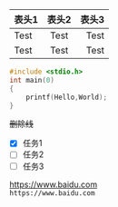 | 表头1 | 表头2 | 表头3 |
| :--- | :---: | ---: |
| Test | Test | Test |
| Test | Test | Test |

```C++
#include <stdio.h>
int main(0)
{
    printf(Hello,World);
}
```
~~删除线~~

- [x] 任务1
- [ ] 任务2
- [ ] 任务3

https://www.baidu.com  
`https://www.baidu.com`